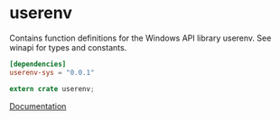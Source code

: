 # userenv #
Contains function definitions for the Windows API library userenv. See winapi for types and constants.

```toml
[dependencies]
userenv-sys = "0.0.1"
```

```rust
extern crate userenv;
```

[Documentation](https://retep998.github.io/doc/winapi/userenv/)
